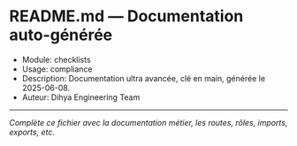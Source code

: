 # README.md — Documentation auto-générée

- Module: checklists
- Usage: compliance
- Description: Documentation ultra avancée, clé en main, générée le 2025-06-08.
- Auteur: Dihya Engineering Team

---

*Complète ce fichier avec la documentation métier, les routes, rôles, imports, exports, etc.*
